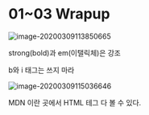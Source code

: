 # 01~03 Wrapup

![image-20200309113850665](C:\Users\user\AppData\Roaming\Typora\typora-user-images\image-20200309113850665.png)

strong(bold)과 em(이탤릭체)은 강조

b와 i 태그는 쓰지 마라

![image-20200309115036646](C:\Users\user\AppData\Roaming\Typora\typora-user-images\image-20200309115036646.png)



MDN 이란 곳에서 HTML 테그 다 볼 수 있다.